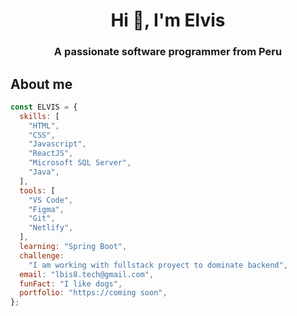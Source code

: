 

<h1 align="center">Hi 👋, I'm Elvis</h1>
<h3 align="center">A passionate software programmer from Peru</h3>

## About me


```javascript
const ELVIS = {
  skills: [
    "HTML",
    "CSS",
    "Javascript",
    "ReactJS",
    "Microsoft SQL Server",
    "Java",
  ],
  tools: [
    "VS Code",
    "Figma",
    "Git",
    "Netlify",
  ],
  learning: "Spring Boot",
  challenge:
    "I am working with fullstack proyect to dominate backend",
  email: "lbis8.tech@gmail.com",
  funFact: "I like dogs",
  portfolio: "https://coming soon",
};
```
